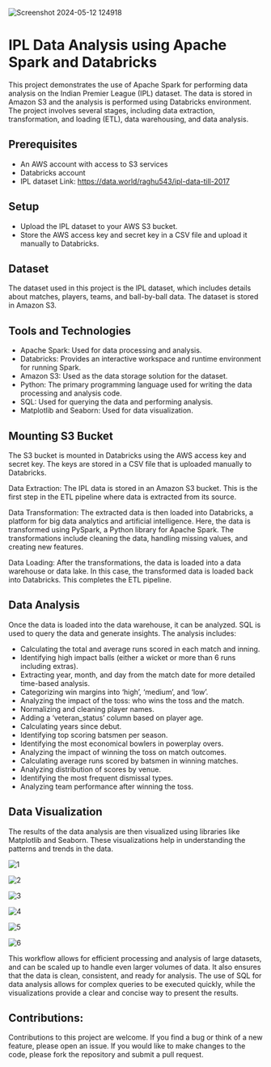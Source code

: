 ![Screenshot 2024-05-12 124918](https://github.com/code-red-Marshall/IPL-Data-Pipeline-/assets/82904501/512c2fd4-57b6-45d1-a677-10c5d3673e80)


# IPL Data Analysis using Apache Spark and Databricks
This project demonstrates the use of Apache Spark for performing data analysis on the Indian Premier League (IPL) dataset. The data is stored in Amazon S3 and the analysis is performed using Databricks environment.
The project involves several stages, including data extraction, transformation, and loading (ETL), data warehousing, and data analysis.

## Prerequisites
- An AWS account with access to S3 services
- Databricks account
- IPL dataset  Link: https://data.world/raghu543/ipl-data-till-2017

## Setup
- Upload the IPL dataset to your AWS S3 bucket.
- Store the AWS access key and secret key in a CSV file and upload it manually to Databricks.

## Dataset
The dataset used in this project is the IPL dataset, which includes details about matches, players, teams, and ball-by-ball data. The dataset is stored in Amazon S3.


## Tools and Technologies
- Apache Spark: Used for data processing and analysis.
- Databricks: Provides an interactive workspace and runtime environment for running Spark.
- Amazon S3: Used as the data storage solution for the dataset.
- Python: The primary programming language used for writing the data processing and analysis code.
- SQL: Used for querying the data and performing analysis.
- Matplotlib and Seaborn: Used for data visualization.

## Mounting S3 Bucket

The S3 bucket is mounted in Databricks using the AWS access key and secret key. The keys are stored in a CSV file that is uploaded manually to Databricks. 

Data Extraction: The IPL data is stored in an Amazon S3 bucket. This is the first step in the ETL pipeline where data is extracted from its source.

Data Transformation: The extracted data is then loaded into Databricks, a platform for big data analytics and artificial intelligence. 
Here, the data is transformed using PySpark, a Python library for Apache Spark. The transformations include cleaning the data, handling missing values, and creating new features.

Data Loading: After the transformations, the data is loaded into a data warehouse or data lake. In this case, the transformed data is loaded back into Databricks. This completes the ETL pipeline.

## Data Analysis 
Once the data is loaded into the data warehouse, it can be analyzed. SQL is used to query the data and generate insights. 
The analysis includes:

- Calculating the total and average runs scored in each match and inning.
- Identifying high impact balls (either a wicket or more than 6 runs including extras).
- Extracting year, month, and day from the match date for more detailed time-based analysis.
- Categorizing win margins into ‘high’, ‘medium’, and ‘low’.
- Analyzing the impact of the toss: who wins the toss and the match.
- Normalizing and cleaning player names.
- Adding a ‘veteran_status’ column based on player age.
- Calculating years since debut.
- Identifying top scoring batsmen per season.
- Identifying the most economical bowlers in powerplay overs.
- Analyzing the impact of winning the toss on match outcomes.
- Calculating average runs scored by batsmen in winning matches.
- Analyzing distribution of scores by venue.
- Identifying the most frequent dismissal types.
- Analyzing team performance after winning the toss.

## Data Visualization 
The results of the data analysis are then visualized using libraries like Matplotlib and Seaborn. These visualizations help in understanding the patterns and trends in the data.

![1](https://github.com/code-red-Marshall/IPL-Data-Pipeline-/assets/82904501/72a159d8-e262-4f98-8f6f-c508a4ede80a)

![2](https://github.com/code-red-Marshall/IPL-Data-Pipeline-/assets/82904501/27f45b8d-27a5-4277-bcc2-7be0ab74d422)

![3](https://github.com/code-red-Marshall/IPL-Data-Pipeline-/assets/82904501/c018a3cc-0d36-4eaf-8fb1-5e04d110a98b)

![4](https://github.com/code-red-Marshall/IPL-Data-Pipeline-/assets/82904501/53cb7f1e-7010-4a4e-852a-831ffa936d1e)

![5](https://github.com/code-red-Marshall/IPL-Data-Pipeline-/assets/82904501/dc8c8f07-0590-4dde-97de-befb267043e2)

![6](https://github.com/code-red-Marshall/IPL-Data-Pipeline-/assets/82904501/f7f6c8c8-c2c7-4f05-b2ab-377b7ceb81dd)


This workflow allows for efficient processing and analysis of large datasets, and can be scaled up to handle even larger volumes of data.
It also ensures that the data is clean, consistent, and ready for analysis. 
The use of SQL for data analysis allows for complex queries to be executed quickly, while the visualizations provide a clear and concise way to present the results.

## Contributions:
Contributions to this project are welcome. If you find a bug or think of a new feature, please open an issue. If you would like to make changes to the code, please fork the repository and submit a pull request.
